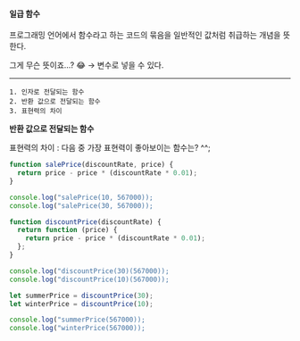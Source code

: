 #### 일급 함수

프로그래밍 언어에서 함수라고 하는 코드의 묶음을
일반적인 값처럼 취급하는 개념을 뜻한다.

그게 무슨 뜻이죠...? 😂
→ 변수로 넣을 수 있다.

---

```
1. 인자로 전달되는 함수
2. 반환 값으로 전달되는 함수
3. 표현력의 차이
```

**반환 값으로 전달되는 함수**

표현력의 차이
\: 다음 중 가장 표현력이 좋아보이는 함수는? ^^;

```ts
function salePrice(discountRate, price) {
  return price - price * (discountRate * 0.01);
}

console.log("salePrice(10, 567000));
console.log("salePrice(30, 567000));

function discountPrice(discountRate) {
  return function (price) {
    return price - price * (discountRate * 0.01);
  };
}

console.log("discountPrice(30)(567000));
console.log("discountPrice(10)(567000));

let summerPrice = discountPrice(30);
let winterPrice = discountPrice(10);

console.log("summerPrice(567000));
console.log("winterPrice(567000));

```
